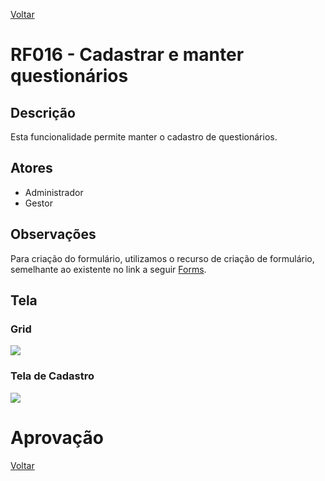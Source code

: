 [Voltar](../req_fun.md)

# RF016 - Cadastrar e manter questionários

## Descrição

Esta funcionalidade permite manter o cadastro de questionários.

## Atores

- Administrador
- Gestor

## Observações

Para criação do formulário, utilizamos o recurso de criação de formulário, semelhante ao existente no link a seguir [Forms](https://demo.bpmn.io/form/new).

## Tela

### Grid

[![](https://www.plantuml.com/plantuml/svg/rLAzJiCm4Dxz52Trym0f4amLAb1K8T6g2BQgmn4VvLJ7Zlo3G6aUXec9aIV8Ys67CB2oLPREttq_dpnuwWEwu547CV7XJTEvoCkCSUkmWaO0N6AvspeRZRgosZeOFPsbSofQCJd-ZUpOr9W3gcOO5uK873J1tB42HN0NoGUsfdjtRBru9bJaOB5Qp4M9TLRWddsW2hDxHQxxB1b_3Fa90EkbVR5_UpQzq8pwIygRcPImJs1fAyemam-fSg0lke_kYxoKlRyenYT5uc-jemguzh42I3kRaXMhQ0B401eVavxe1jRNYWEw3UmJV2rrv8JRVtGTNjKmZuRPYYaPrN-PRm00)](https://www.plantuml.com/plantuml/svg/rLAzJiCm4Dxz52Trym0f4amLAb1K8T6g2BQgmn4VvLJ7Zlo3G6aUXec9aIV8Ys67CB2oLPREttq_dpnuwWEwu547CV7XJTEvoCkCSUkmWaO0N6AvspeRZRgosZeOFPsbSofQCJd-ZUpOr9W3gcOO5uK873J1tB42HN0NoGUsfdjtRBru9bJaOB5Qp4M9TLRWddsW2hDxHQxxB1b_3Fa90EkbVR5_UpQzq8pwIygRcPImJs1fAyemam-fSg0lke_kYxoKlRyenYT5uc-jemguzh42I3kRaXMhQ0B401eVavxe1jRNYWEw3UmJV2rrv8JRVtGTNjKmZuRPYYaPrN-PRm00)

### Tela de Cadastro

[![](https://www.plantuml.com/plantuml/svg/fP71IWCn48RlynH3lUMWzQ2d8iKjUgfKwgqO63TZ3SqcooGhoEu-Z0_WK_J5JAfIqAF_d6Q-__y9P1uJIOha4inYUdDy1MLPMDeADTW3uZNLkws4pfigk21uydoPvm96c9tzH7RMjrG2fhLuFfr2iianLcGe9Y71-uvZii7ltyK6U64oBBXSBM-XfhO0NDkOk24qZ2kM_KTjwSlG0oYbx48f7722Y1CuBPUxqF3txQWZViXb6MUkAKlhfoojwooT7MMowoP8qxd3gvJwK_MxT_WdXnutQtAl98yuuAOYNxChomWZpDcRmqTy0W00)](https://www.plantuml.com/plantuml/svg/fP71IWCn48RlynH3lUMWzQ2d8iKjUgfKwgqO63TZ3SqcooGhoEu-Z0_WK_J5JAfIqAF_d6Q-__y9P1uJIOha4inYUdDy1MLPMDeADTW3uZNLkws4pfigk21uydoPvm96c9tzH7RMjrG2fhLuFfr2iianLcGe9Y71-uvZii7ltyK6U64oBBXSBM-XfhO0NDkOk24qZ2kM_KTjwSlG0oYbx48f7722Y1CuBPUxqF3txQWZViXb6MUkAKlhfoojwooT7MMowoP8qxd3gvJwK_MxT_WdXnutQtAl98yuuAOYNxChomWZpDcRmqTy0W00)



# Aprovação


[Voltar](../req_fun.md)
